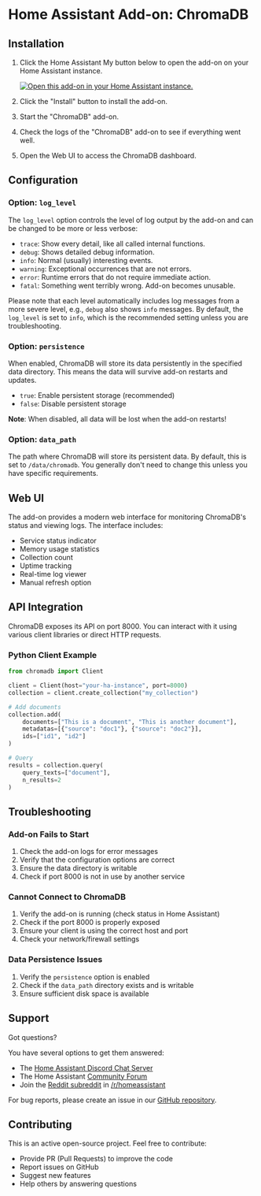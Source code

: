 # Home Assistant Add-on: ChromaDB

## Installation

1. Click the Home Assistant My button below to open the add-on on your Home
   Assistant instance.

   [![Open this add-on in your Home Assistant instance.][addon-badge]][addon]

2. Click the "Install" button to install the add-on.
3. Start the "ChromaDB" add-on.
4. Check the logs of the "ChromaDB" add-on to see if everything went well.
5. Open the Web UI to access the ChromaDB dashboard.

## Configuration

### Option: `log_level`

The `log_level` option controls the level of log output by the add-on and can
be changed to be more or less verbose:

- `trace`: Show every detail, like all called internal functions.
- `debug`: Shows detailed debug information.
- `info`: Normal (usually) interesting events.
- `warning`: Exceptional occurrences that are not errors.
- `error`: Runtime errors that do not require immediate action.
- `fatal`: Something went terribly wrong. Add-on becomes unusable.

Please note that each level automatically includes log messages from a
more severe level, e.g., `debug` also shows `info` messages. By default,
the `log_level` is set to `info`, which is the recommended setting unless
you are troubleshooting.

### Option: `persistence`

When enabled, ChromaDB will store its data persistently in the specified data
directory. This means the data will survive add-on restarts and updates.

- `true`: Enable persistent storage (recommended)
- `false`: Disable persistent storage

**Note**: When disabled, all data will be lost when the add-on restarts!

### Option: `data_path`

The path where ChromaDB will store its persistent data. By default, this is set
to `/data/chromadb`. You generally don't need to change this unless you have
specific requirements.

## Web UI

The add-on provides a modern web interface for monitoring ChromaDB's status and
viewing logs. The interface includes:

- Service status indicator
- Memory usage statistics
- Collection count
- Uptime tracking
- Real-time log viewer
- Manual refresh option

## API Integration

ChromaDB exposes its API on port 8000. You can interact with it using various
client libraries or direct HTTP requests.

### Python Client Example

```python
from chromadb import Client

client = Client(host="your-ha-instance", port=8000)
collection = client.create_collection("my_collection")

# Add documents
collection.add(
    documents=["This is a document", "This is another document"],
    metadatas=[{"source": "doc1"}, {"source": "doc2"}],
    ids=["id1", "id2"]
)

# Query
results = collection.query(
    query_texts=["document"],
    n_results=2
)
```

## Troubleshooting

### Add-on Fails to Start

1. Check the add-on logs for error messages
2. Verify that the configuration options are correct
3. Ensure the data directory is writable
4. Check if port 8000 is not in use by another service

### Cannot Connect to ChromaDB

1. Verify the add-on is running (check status in Home Assistant)
2. Check if the port 8000 is properly exposed
3. Ensure your client is using the correct host and port
4. Check your network/firewall settings

### Data Persistence Issues

1. Verify the `persistence` option is enabled
2. Check if the `data_path` directory exists and is writable
3. Ensure sufficient disk space is available

## Support

Got questions?

You have several options to get them answered:

- The [Home Assistant Discord Chat Server][discord]
- The Home Assistant [Community Forum][forum]
- Join the [Reddit subreddit][reddit] in [/r/homeassistant][reddit]

For bug reports, please create an issue in our [GitHub repository][github].

## Contributing

This is an active open-source project. Feel free to contribute:

- Provide PR (Pull Requests) to improve the code
- Report issues on GitHub
- Suggest new features
- Help others by answering questions

[addon-badge]: https://my.home-assistant.io/badges/supervisor_addon.svg
[addon]: https://my.home-assistant.io/redirect/supervisor_addon/?addon=xxxxx/chromadb
[discord]: https://discord.gg/c5DvZ4e
[forum]: https://community.home-assistant.io
[reddit]: https://reddit.com/r/homeassistant
[github]: https://github.com/yourusername/ha-addon-chromadb
